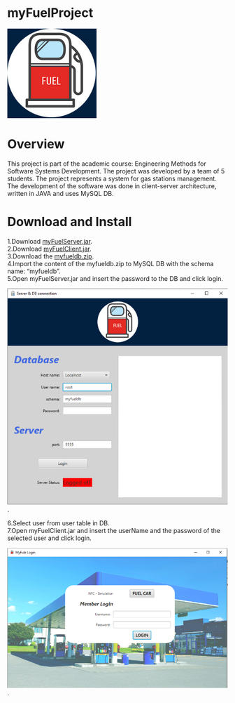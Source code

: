 # myFuelProject
![myFuel](myFuel.jpg)


# Overview

This project is part of the academic course: Engineering Methods for Software Systems Development.
The project was developed by a team of 5 students.
The project represents a system for gas stations management.
The development of the software was done in client-server architecture,
written in JAVA and uses MySQL DB.

# Download and Install


1.Download [myFuelServer.jar](https://github.com/NadavShwartz93/myFuelProject/blob/master/jars/myFuelServer.jar).\
2.Download [myFuelClient.jar](https://github.com/NadavShwartz93/myFuelProject/blob/master/jars/myFuelClient.jar).\
3.Download the [myfueldb.zip](https://github.com/NadavShwartz93/myFuelProject/blob/master/dbProjectFiles/myfueldb.zip).\
4.Import the content of the myfueldb.zip to MySQL DB with the schema name: “myfueldb”.\
5.Open myFuelServer.jar and insert the password to the DB and click login.

![server](server-login%20page.png).

6.Select user from user table in DB.\
7.Open myFuelClient.jar and insert the userName and the password of the selected user and click login.

![client](client-login%20page.png).
